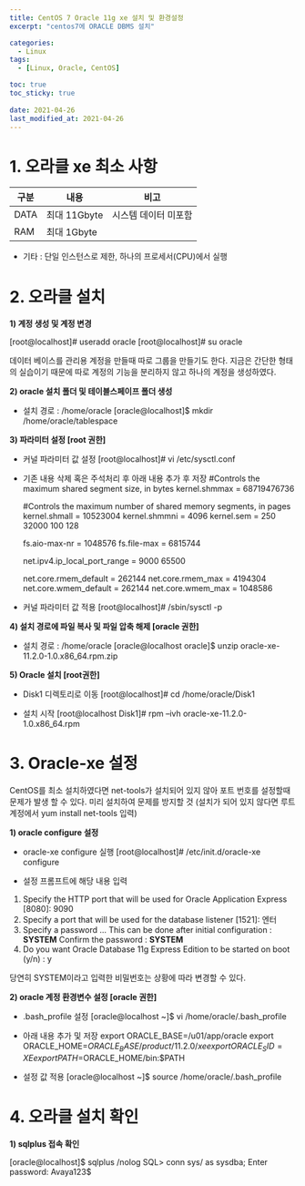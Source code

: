 ```yaml
---
title: CentOS 7 Oracle 11g xe 설치 및 환경설정
excerpt: "centos7에 ORACLE DBMS 설치"

categories:
  - Linux
tags:
  - [Linux, Oracle, CentOS]

toc: true
toc_sticky: true
 
date: 2021-04-26
last_modified_at: 2021-04-26
---
```


# 1. 오라클 xe 최소 사항

| 구분| 내용 | 비고 |
| -------- | -------- | -------- |
| DATA  |최대 11Gbyte |시스템 데이터 미포함 |
| RAM |최대 1Gbyte     |     |     

- 기타 : 단일 인스턴스로 제한, 하나의 프로세서(CPU)에서 실행     


# 2. 오라클 설치

**1) 계정 생성 및 계정 변경**


[root@localhost]# useradd oracle
[root@localhost]# su oracle

데이터 베이스를 관리용 계정을 만들때 따로 그룹을 만들기도 한다. 지금은
간단한 형태의 실습이기 때문에 따로 계정의 기능을 분리하지 않고 하나의 계정을 생성하였다.

 

**2) oracle 설치 폴더 및 테이블스페이프 폴더 생성**


- 설치 경로 : /home/oracle
[oracle@localhost]$ mkdir /home/oracle/tablespace


**3) 파라미터 설정 [root 권한]**


- 커널 파라미터 값 설정
[root@localhost]# vi /etc/sysctl.conf


- 기존 내용 삭제 혹은 주석처리 후 아래 내용 추가 후 저장
  #Controls the maximum shared segment size, in bytes
  kernel.shmmax = 68719476736

  #Controls the maximum number of shared memory segments, in pages
  kernel.shmall = 10523004
  kernel.shmmni = 4096
  kernel.sem = 250 32000 100 128

  fs.aio-max-nr = 1048576
  fs.file-max = 6815744

  net.ipv4.ip_local_port_range = 9000 65500

  net.core.rmem_default = 262144
  net.core.rmem_max = 4194304
  net.core.wmem_default = 262144
  net.core.wmem_max = 1048586

- 커널 파라미터 값 적용
[root@localhost]# /sbin/sysctl -p


 

**4) 설치 경로에 파일 복사 및 파일 압축 해제 [oracle 권한]**

- 설치 경로 : /home/oracle
[oracle@localhost oracle]$ unzip oracle-xe-11.2.0-1.0.x86_64.rpm.zip

**5) Oracle 설치 [root권한]**

- Disk1 디렉토리로 이동
[root@localhost]# cd /home/oracle/Disk1

- 설치 시작
[root@localhost Disk1]# rpm –ivh oracle-xe-11.2.0-1.0.x86_64.rpm
 
 
 

# 3. Oracle-xe 설정

CentOS를 최소 설치하였다면 net-tools가 설치되어 있지 않아 포트 번호를 설정할때 문제가 발생 할 수 있다. 미리 설치하여 문제를 방지할 것
(설치가 되어 있지 않다면 루트 계정에서 yum install net-tools 입력)

**1) oracle configure 설정**
- oracle-xe configure 실행
[root@localhost]# /etc/init.d/oracle-xe configure

- 설정 프롬프트에 해당 내용 입력
1. Specify the HTTP port that will be used for Oracle Application Express [8080]: 9090
2. Specify a port that will be used for the database listener [1521]: 엔터
3. Specify a password ... This can be done after initial configuration : **SYSTEM**
   Confirm the password : **SYSTEM**
4. Do you want Oracle Database 11g Express Edition to be started on boot (y/n) : y


당연히 SYSTEM이라고 입력한 비밀번호는 상황에 따라 변경할 수 있다.

 

**2) oracle 계정 환경변수 설정 [oracle 권한]**


- .bash_profile 설정
[oracle@localhost ~]$ vi /home/oracle/.bash_profile

- 아래 내용 추가 및 저장
export ORACLE_BASE=/u01/app/oracle
export ORACLE_HOME=$ORACLE_BASE/product/11.2.0/xe
export ORACLE_SID=XE
export PATH=$ORACLE_HOME/bin:$PATH

- 설정 값 적용
[oracle@localhost ~]$ source /home/oracle/.bash_profile 


# 4. 오라클 설치 확인
**1) sqlplus 접속 확인**


[oracle@localhost]$ sqlplus /nolog
SQL> conn sys/ as sysdba;
Enter password: Avaya123$
